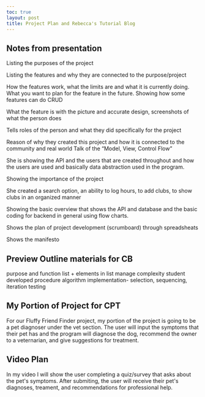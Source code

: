 ```yaml
---
toc: true
layout: post
title: Project Plan and Rebecca's Tutorial Blog
---
```


## Notes from presentation

Listing the purposes of the project

Listing the features and why they are connected to the purpose/project

How the features work, what the limits are and what it is currently doing. What you want to plan for the feature in the future.
Showing how some features can do CRUD

What the feature is with the picture and accurate design, screenshots of what the person does

Tells roles of the person and what they did specifically for the project

Reason of why they created this project and how it is connected to the community and real world
Talk of the “Model, View, Control Flow”

She is showing the API and the users that are created throughout and how the users are used and basically data abstraction used in the program.

Showing the importance of the project

She created a search option, an ability to log hours, to add clubs, to show clubs in an organized manner

Showing the basic overview that shows the API and database and the basic coding for backend in general using flow charts.

Shows the plan of project development (scrumboard) through spreadsheats

Shows the manifesto

## Preview Outline materials for CB
purpose and function
list + elements in list
manage complexity
student developed procedure
algorithm implementation- selection, sequencing, iteration
testing

## My Portion of Project for CPT

For our Fluffy Friend Finder project, my portion of the project is going to be a pet diagnoser under the vet section. The user will input the symptoms that their pet has and the program will diagnose the dog, recommend the owner to a veternarian, and give suggestions for treatment. 

## Video Plan
In my video I will show the user completing a quiz/survey that asks about the pet's symptoms. After submiting, the user will receive their pet's diagnoses, treament, and recommendations for professional help. 